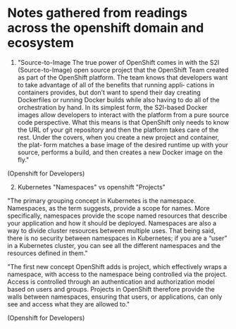 Notes gathered from readings across the openshift domain and ecosystem
======================================================================

1. "Source-to-Image
The true power of OpenShift comes in with the S2I (Source-to-Image) open source project that the OpenShift Team created as part of the OpenShift platform. The team knows that developers want to take advantage of all of the benefits that running appli‐ cations in containers provides, but don’t want to spend their day creating Dockerfiles or running Docker builds while also having to do all of the orchestration by hand.
In its simplest form, the S2I-based Docker images allow developers to interact with the platform from a pure source code perspective. What this means is that OpenShift only needs to know the URL of your git repository and then the platform takes care of the rest. Under the covers, when you create a new project and container, the plat‐ form matches a base image of the desired runtime up with your source, performs a build, and then creates a new Docker image on the fly."

(Openshift for Developers)

2. Kubernetes "Namespaces" vs openshift "Projects"

"The primary grouping concept in Kubernetes is the namespace. Namespaces, as the term suggests, provide a scope for names. More specifically, namespaces provide the scope named resources that describe your application and how it should be deployed. Namespaces are also a way to divide cluster resources between multiple uses. That being said, there is no security between namespaces in Kubernetes; if you are a “user” in a Kubernetes cluster, you can see all the different namespaces and the resources defined in them."

"The first new concept OpenShift adds is project, which effectively wraps a namespace, with access to the namespace being controlled via the project. Access is controlled through an authentication and authorization model based on users and groups. Projects in OpenShift therefore provide the walls between namespaces, ensuring that users, or applications, can only see and access what they are allowed to."


(Openshift for Developers)

